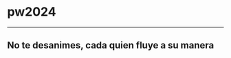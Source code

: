 # pw2024
-----------------------------------------------------------------
No te desanimes, cada quien fluye a su manera
-----------------------------------------------------------------
